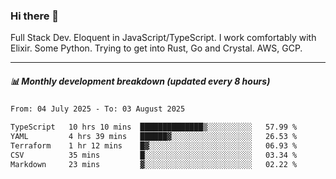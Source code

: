 ### Hi there 👋

Full Stack Dev. Eloquent in JavaScript/TypeScript. I work comfortably with Elixir. Some Python. Trying to get into Rust, Go and Crystal. AWS, GCP.

***

##### 📊 Monthly development breakdown (updated every 8 hours)

<!--START_SECTION:waka-->

```txt
From: 04 July 2025 - To: 03 August 2025

TypeScript   10 hrs 10 mins  ██████████████▒░░░░░░░░░░   57.99 %
YAML         4 hrs 39 mins   ██████▓░░░░░░░░░░░░░░░░░░   26.53 %
Terraform    1 hr 12 mins    █▓░░░░░░░░░░░░░░░░░░░░░░░   06.93 %
CSV          35 mins         █░░░░░░░░░░░░░░░░░░░░░░░░   03.34 %
Markdown     23 mins         ▓░░░░░░░░░░░░░░░░░░░░░░░░   02.22 %
```

<!--END_SECTION:waka-->
